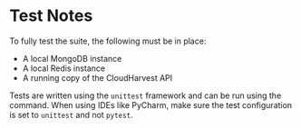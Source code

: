 # Test Notes
To fully test the suite, the following must be in place:

* A local MongoDB instance
* A local Redis instance
* A running copy of the CloudHarvest API

Tests are written using the `unittest` framework and can be run using the command. When using IDEs like PyCharm, make
sure the test configuration is set to `unittest` and not `pytest`.
